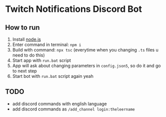 # Twitch Notifications Discord Bot

## How to run
1. Install [node.js](https://nodejs.org/)
2. Enter command in terminal: `npm i`
3. Build with command: `npx tsc` (everytime when you changing `.ts` files u need to do this)
4. Start app with `run.bat` script
5. App will ask about changing parameters in `config.json5`, so do it and go to next step
6. Start bot with `run.bat` script again yeah

## TODO
- add discord commands with english language
- add discord commands as `/add_channel login:theleername`